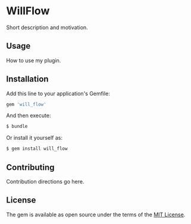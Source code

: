# WillFlow
Short description and motivation.

## Usage
How to use my plugin.

## Installation
Add this line to your application's Gemfile:

```ruby
gem 'will_flow'
```

And then execute:
```bash
$ bundle
```

Or install it yourself as:
```bash
$ gem install will_flow
```

## Contributing
Contribution directions go here.

## License
The gem is available as open source under the terms of the [MIT License](https://opensource.org/licenses/MIT).
